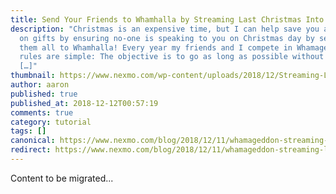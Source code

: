 ```yaml
---
title: Send Your Friends to Whamhalla by Streaming Last Christmas Into a Phone Call
description: "Christmas is an expensive time, but I can help save you a fortune
  on gifts by ensuring no-one is speaking to you on Christmas day by sending
  them all to Whamhalla! Every year my friends and I compete in Whamageddon, the
  rules are simple: The objective is to go as long as possible without hearing
  […]"
thumbnail: https://www.nexmo.com/wp-content/uploads/2018/12/Streaming-Last-Christmas-into-a-Phone-Call.png
author: aaron
published: true
published_at: 2018-12-12T00:57:19
comments: true
category: tutorial
tags: []
canonical: https://www.nexmo.com/blog/2018/12/11/whamageddon-streaming-last-christmas-into-a-phone-call-dr
redirect: https://www.nexmo.com/blog/2018/12/11/whamageddon-streaming-last-christmas-into-a-phone-call-dr
---
```

Content to be migrated...
